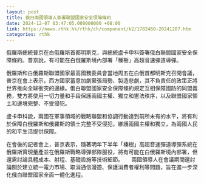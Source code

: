 ```yaml
---
layout: post
title: 俄白兩國領導人簽署聯盟國家安全保障條約
date: 2024-12-07 03:47:05.000000000 +08:00
link: https://news.rthk.hk/rthk/ch/component/k2/1782460-20241207.htm
categories: rthk
---
```


俄羅斯總統普京在白俄羅斯首都明斯克，與總統盧卡申科簽署俄白聯盟國家安全保障條約。普京說，有可能在白俄羅斯境內部署「榛樹」高超音速彈道導彈。

俄羅斯和白俄羅斯聯盟國家最高國務委員會當地周五在白俄首都明斯克召開會議，普京在會上表示，西方國家蓄意加劇緊張局勢、製造悲劇，其不負責任的政策正將世界推向全球衝突的邊緣。俄白聯盟國家安全保障條約規定互相保障國防的同盟義務，雙方將使用一切力量和手段保護兩國主權、獨立和憲法秩序，以及聯盟國家領土和邊境完整、不受侵犯。

盧卡申科說，兩國在軍事領域的戰略聯盟和協調行動達到前所未有的水平，將有利於保障白俄羅斯和俄羅斯的領土完整不受侵犯，維護兩國主權和獨立，為兩國人民的和平生活提供保障。

在會後的記者會上，普京表示，隨著明年下半年「榛樹」高超音速彈道導彈系統在俄羅斯實現量產並在俄羅斯戰略導彈部隊服役，將有可能在白俄羅斯境內部署，但還需討論具體成本、射程、基礎設施等技術細節。
　
兩國領導人在會議期間還討論關於建立統一電力市場、取消通信漫遊、保護消費者權利等問題，旨在進一步深化俄白聯盟國家全面一體化進程。
